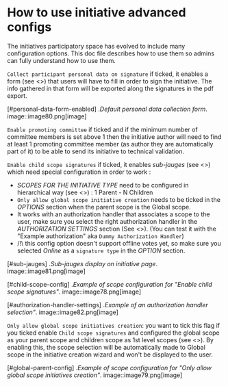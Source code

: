 # How to use initiative advanced configs

The initiatives participatory space has evolved to include many configuration options. This doc file describes how to use them so admins can fully understand how to use them.

`Collect participant personal data on signature` if ticked, it enables a form (see <<personal-data-form-enabled>>) that users will have to fill in order to sign the initiative. The info gathered in that form will be exported along the signatures in the pdf export.

[#personal-data-form-enabled]
._Default personal data collection form_.
image::image80.png[image]

`Enable promoting committee` if ticked and if the minimum number of committee members is set above 1 then the initiative author will need to find at least 1 promoting committee member (as author they are automatically part of it) to be able to send its initiative to technical validation.

`Enable child scope signatures` if ticked, it enables *sub-jauges* (see <<sub-jauges>>) which need special configuration in order to work :
- *SCOPES FOR THE INITIATIVE TYPE* need to be configured in hierarchical way (see <<child-scope-config>>) : 1 Parent - N Children
- `Only allow global scope initiative creation` needs to be ticked in the *OPTIONS* section when the parent scope is the Global scope.
- It works with an authorization handler that associates a scope to the user, make sure you select the right authorization handler in the *AUTHORIZATION SETTINGS* section (See <<authorization-handler-settings>>). (You can test it with the "Example authorization" aka `Dummy Authorization Handler`)
- /!\ this config option doesn't support offline votes yet, so make sure you selected *Online* as a `signature type` in the *OPTION* section.

[#sub-jauges]
._Sub-jauges display on initiative page_.
image::image81.png[image]

[#child-scope-config]
._Example of scope configuration for "Enable child scope signatures"_.
image::image78.png[image]

[#authorization-handler-settings]
._Example of an authorization handler selection"_.
image::image82.png[image]

`Only allow global scope initiatives creation`: you want to tick this flag if you ticked enable `Child scope signatures` and configured the global scope as your parent scope and children scope as 1st level scopes (see <<global-parent-config>>). By enabling this, the scope selection will be automatically made to Global scope in the initiative creation wizard and won't be displayed to the user.

[#global-parent-config]
._Example of scope configuration for "Only allow global scope initiatives creation"_.
image::image79.png[image]
